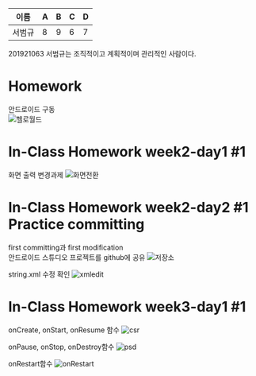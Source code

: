 |이름|A|B|C|D|
|------|---|---|---|---|
|서범규|8|9|6|7|

201921063 서범규는 조직적이고 계획적이며 관리적인 사람이다.

# Homework
안드로이드 구동<br> 
![헬로월드](https://user-images.githubusercontent.com/79883555/110233303-83d38000-7f66-11eb-985b-33d97193d2a5.png)

# In-Class Homework week2-day1 #1
화면 출력 변경과제
![화면전환](https://user-images.githubusercontent.com/79883555/110408025-4424a980-80c8-11eb-9269-ba4caf1990b1.PNG)

# In-Class Homework week2-day2 #1 Practice committing
first committing과 first modification<br>
안드로이드 스튜디오 프로젝트를 github에 공유
![저장소](https://user-images.githubusercontent.com/79883555/110599891-b11e6900-81c6-11eb-9998-96e537eb056f.PNG)

string.xml 수정 확인
![xmledit](https://user-images.githubusercontent.com/79883555/110600051-da3ef980-81c6-11eb-8829-aa309f324652.PNG)

# In-Class Homework week3-day1 #1
onCreate, onStart, onResume 함수
![csr](https://user-images.githubusercontent.com/79883555/111300672-b121db80-8694-11eb-9ebf-ee32499f7a0e.PNG)

onPause, onStop, onDestroy함수
![psd](https://user-images.githubusercontent.com/79883555/111301511-a7e53e80-8695-11eb-8da1-eb8bdb15fc11.PNG)

onRestart함수
![onRestart](https://user-images.githubusercontent.com/79883555/111301719-e11dae80-8695-11eb-85bd-92cee5187579.PNG)
